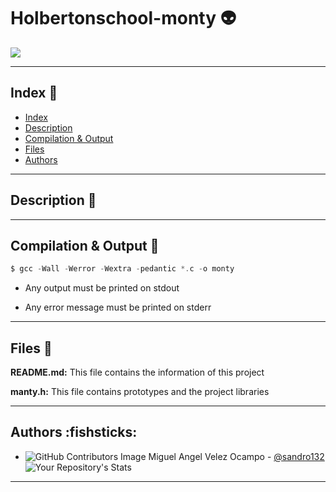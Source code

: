 # Holbertonschool-monty :alien:
![](https://images-wixmp-ed30a86b8c4ca887773594c2.wixmp.com/f/b1768d35-4f0d-4842-afa9-ac5eba73ac79/ddqjrk1-a0acf2d7-89a1-46e2-b03b-adb82a406a4f.png/v1/fill/w_1280,h_1048,q_80,strp/_blender_preview__final_world___moon_heart_by_makaihana975_ddqjrk1-fullview.jpg?token=eyJ0eXAiOiJKV1QiLCJhbGciOiJIUzI1NiJ9.eyJzdWIiOiJ1cm46YXBwOjdlMGQxODg5ODIyNjQzNzNhNWYwZDQxNWVhMGQyNmUwIiwiaXNzIjoidXJuOmFwcDo3ZTBkMTg4OTgyMjY0MzczYTVmMGQ0MTVlYTBkMjZlMCIsIm9iaiI6W1t7ImhlaWdodCI6Ijw9MTA0OCIsInBhdGgiOiJcL2ZcL2IxNzY4ZDM1LTRmMGQtNDg0Mi1hZmE5LWFjNWViYTczYWM3OVwvZGRxanJrMS1hMGFjZjJkNy04OWExLTQ2ZTItYjAzYi1hZGI4MmE0MDZhNGYucG5nIiwid2lkdGgiOiI8PTEyODAifV1dLCJhdWQiOlsidXJuOnNlcnZpY2U6aW1hZ2Uub3BlcmF0aW9ucyJdfQ.hwdp4nNzpkcNrJL8HK2LO7KN0a8jK5INEEzmDm1oNeU)

---
## Index :zombie:

* [Index](#index-🧟)
* [Description](#description-🐸)
* [Compilation & Output](#compilation--output-🐼)
* [Files](#files-🐳)
* [Authors](#authors-fishsticks)

---
## Description :frog:
---
## Compilation & Output :panda_face:

~~~c
$ gcc -Wall -Werror -Wextra -pedantic *.c -o monty
~~~

* Any output must be printed on stdout

* Any error message must be printed on stderr

---

## Files :whale:

**README.md:** This file contains the information of this project

**manty.h:** This file contains prototypes and the project libraries

---

## Authors :fishsticks:

* ![GitHub Contributors Image](https://contrib.rocks/image?repo=sandro132/holbertonschool-low_level_programming) 
Miguel Angel Velez Ocampo - <a href="https://github.com/sandro132" target="_blank"> @sandro132</a>![Your Repository's Stats](https://github-readme-stats.vercel.app/api?username=sandro132&show_icons=true)
***